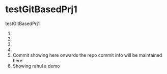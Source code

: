 # testGitBasedPrj1
testGitBasedPrj1

1.
2.
3.
4.
5. Commit showing here onwards the repo commit info will be maintained here
6. Showing rahul a demo
